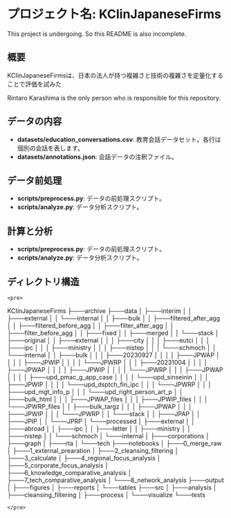 # プロジェクト名: KCIinJapaneseFirms

This project is undergoing. So this README is also incomplete.

## 概要

KCIinJapaneseFirmsは、日本の法人が持つ複雑さと技術の複雑さを定量化することで評価を試みた

Rintaro Karashima is the only person who is responsible for this repository.

## データの内容

- **datasets/education_conversations.csv**: 教育会話データセット。各行は個別の会話を表します。
- **datasets/annotations.json**: 会話データの注釈ファイル。

## データ前処理

- **scripts/preprocess.py**: データの前処理スクリプト。
- **scripts/analyze.py**: データ分析スクリプト。

## 計算と分析

- **scripts/preprocess.py**: データの前処理スクリプト。
- **scripts/analyze.py**: データ分析スクリプト。

## ディレクトリ構造

`<pre>`

KCIinJapaneseFirms
├───archive
├───data
│   ├───interim
│   │   ├───external
│   │   └───internal
│   │       ├───bulk
│   │       ├───filtered_after_agg
│   │       ├───filtered_before_agg
│   │       ├───filter_after_agg
│   │       ├───filter_before_agg
│   │       ├───fixed
│   │       ├───merged
│   │       └───stack
│   ├───original
│   │   ├───external
│   │   │   ├───city
│   │   │   ├───eutci
│   │   │   ├───ipc
│   │   │   ├───ministry
│   │   │   ├───nistep
│   │   │   └───schmoch
│   │   └───internal
│   │       ├───bulk
│   │       │   ├───20230927
│   │       │   │   ├───JPWAP
│   │       │   │   ├───JPWIP
│   │       │   │   └───JPWRP
│   │       │   ├───20231004
│   │       │   │   ├───JPWAP
│   │       │   │   ├───JPWIP
│   │       │   │   └───JPWRP
│   │       │   ├───JPWAP
│   │       │   │   ├───upd_pmac_g_app_case
│   │       │   │   └───upd_sinseinin
│   │       │   ├───JPWIP
│   │       │   │   └───upd_dsptch_fin_ipc
│   │       │   └───JPWRP
│   │       │       ├───upd_mgt_info_p
│   │       │       └───upd_right_person_art_p
│   │       ├───bulk_html
│   │       │   ├───JPWAP_files
│   │       │   ├───JPWIP_files
│   │       │   └───JPWRP_files
│   │       ├───bulk_targz
│   │       │   ├───JPWAP
│   │       │   ├───JPWIP
│   │       │   └───JPWRP
│   │       └───stack
│   │           ├───JPAP
│   │           ├───JPIP
│   │           └───JPRP
│   └───processed
│       ├───external
│       │   ├───abroad
│       │   ├───ipc
│       │   ├───letter
│       │   ├───ministry
│       │   ├───nistep
│       │   └───schmoch
│       └───internal
│           ├───corporations
│           ├───graph
│           ├───rta
│           └───tech
├───notebooks
│   ├───0_merge_raw
│   ├───1_external_prearation
│   ├───2_cleansing_filtering
│   ├───3_calculate
│   ├───4_regional_focus_analysis
│   ├───5_corporate_focus_analysis
│   ├───6_knowledge_comparative_analysis
│   ├───7_tech_comparative_analysis
│   └───8_network_analysis
├───output
│   ├───figures
│   ├───reports
│   └───tables
├───src
│   ├───analysis
│   ├───cleansing_filtering
│   ├───process
│   └───visualize
└───tests

`</pre>`
